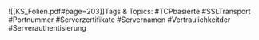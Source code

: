 
![[KS_Folien.pdf#page=203]]Tags & Topics:
   #TCPbasierte
   #SSLTransport
   #Portnummer
   #Serverzertifikate
   #Servernamen
   #Vertraulichkeitder
   #Serverauthentisierung